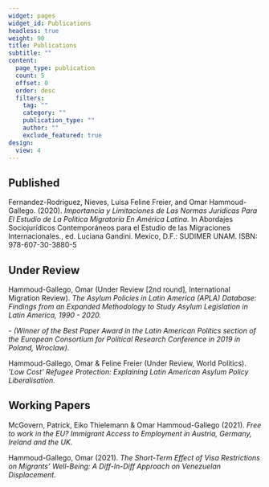 ```yaml
---
widget: pages
widget_id: Publications
headless: true
weight: 90
title: Publications
subtitle: ""
content:
  page_type: publication
  count: 5
  offset: 0
  order: desc
  filters:
    tag: ""
    category: ""
    publication_type: ""
    author: ""
    exclude_featured: true
design:
  view: 4
---
```

## Published

Fernandez-Rodriguez, Nieves, Luisa Feline Freier, and Omar Hammoud-Gallego. (2020). *Importancia y Limitaciones de Las Normas Juridícas Para El Estudio de La Politica Migratoria En América Latina.* In Abordajes Sociojurídicos Contemporáneos para el Estudio de las Migraciones
Internacionales., ed. Luciana Gandini. Mexico, D.F.: SUDIMER UNAM. ISBN: 978-607-30-3880-5



## Under Review

Hammoud-Gallego, Omar (Under Review \[2nd round], International Migration Review). *The Asylum Policies in Latin America (APLA) Database: Findings from an Expanded Methodology to Study Asylum Legislation in Latin America, 1990 - 2020.* 

*\- (Winner of the Best Paper Award in the Latin American Politics section of the European Consortium for Political Research Conference in 2019 in Poland, Wroclaw).*

Hammoud-Gallego, Omar & Feline Freier (Under Review, World Politics). *'Low Cost' Refugee Protection: Explaining Latin American Asylum Policy Liberalisation.* 



## Working Papers

McGovern, Patrick, Eiko Thielemann & Omar Hammoud-Gallego (2021). *Free to work in the EU? Immigrant Access to Employment in Austria, Germany, Ireland and the UK.*

Hammoud-Gallego, Omar (2021). *The Short-Term Effect of Visa Restrictions on Migrants’ Well-Being: A Diff-In-Diff Approach on Venezuelan Displacement.*